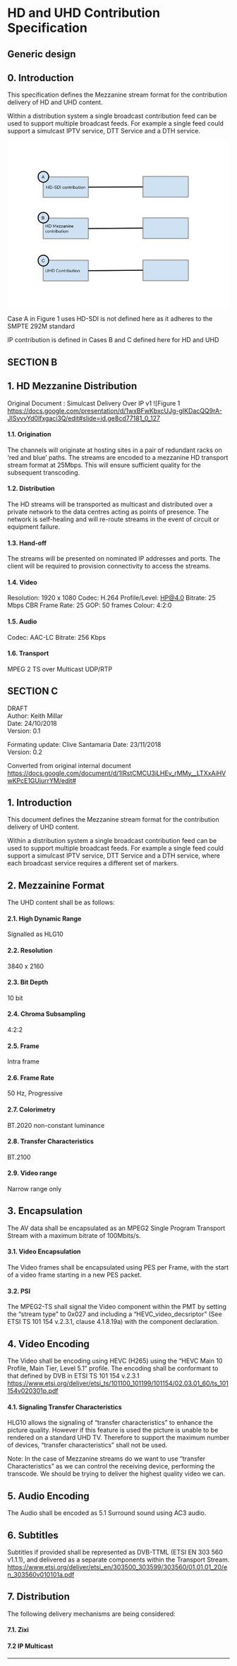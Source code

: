 # HD and UHD Contribution Specification

## Generic design


## 0. Introduction

This specification defines the Mezzanine stream format for the contribution delivery of 
HD and UHD content.

Within a distribution system a single broadcast contribution feed can be used to
support multiple broadcast feeds. For example a single feed could support a
simulcast IPTV service, DTT Service and a DTH service.

![Figure 1](https://github.com/clivesantamaria/contribution-hd-uhd/blob/master/B2B%20Distribution.png)

Case A in Figure 1 uses HD-SDI is not defined here as it adheres to the SMPTE 292M standard

IP contribution is defined in Cases B and C defined here for HD and UHD




## SECTION B 

## 1. HD Mezzanine Distribution

Original Document : Simulcast Delivery Over IP v1
![Figure 1 https://docs.google.com/presentation/d/1wxBFwKbxcUJg-gIKDacQQ9rA-JISyvyYd0lfxgaci3Q/edit#slide=id.ge8cd77181_0_127


#### 1.1. Origination

The channels will originate at hosting sites in a pair of redundant racks on ‘red and blue’ paths. The streams are encoded 
to a mezzanine HD transport stream format at 25Mbps. This will ensure sufficient quality for the subsequent transcoding. 


#### 1.2. Distribution

The HD streams will be transported as multicast and distributed over a private network to the data centres acting as points of
presence. The network is self-healing and will re-route streams in the event of circuit or equipment failure.


#### 1.3. Hand-off

The streams will be presented on nominated IP addresses and ports. The client will be required to provision
connectivity to access the streams.


#### 1.4. Video

Resolution: 1920 x 1080
Codec: H.264
Profile/Level: HP@4.0
Bitrate: 25 Mbps CBR
Frame Rate: 25
GOP: 50 frames
Colour: 4:2:0 

#### 1.5.  Audio

Codec: AAC-LC
Bitrate: 256 Kbps

#### 1.6.  Transport

MPEG 2 TS over Multicast UDP/RTP




## SECTION C 

DRAFT  
Author: Keith Millar  
Date: 24/10/2018   
Version: 0.1  

Formating update: Clive Santamaria
Date: 23/11/2018   
Version: 0.2  

Converted from original internal document 
https://docs.google.com/document/d/1IRstCMCU3iLHEv_rMMy__LTXxAiHVwKPcE1GUjurrYM/edit#


## 1. Introduction
This document defines the Mezzanine stream format for the contribution delivery of 
UHD content.

Within a distribution system a single broadcast contribution feed can be used to
support multiple broadcast feeds. For example a single feed could support a
simulcast IPTV service, DTT Service and a DTH service, where each broadcast
service requires a different set of markers.


## 2. Mezzainine Format
The UHD content shall be as follows:

#### 2.1. High Dynamic Range

Signalled as HLG10

#### 2.2. Resolution

3840 x 2160

#### 2.3. Bit Depth

10 bit

#### 2.4. Chroma Subsampling

4:2:2

#### 2.5. Frame

Intra frame

#### 2.6. Frame Rate

50 Hz, Progressive

#### 2.7. Colorimetry

BT.2020 non-constant luminance

#### 2.8. Transfer Characteristics

BT.2100

#### 2.9. Video range

Narrow range only


## 3. Encapsulation

The AV data shall be encapsulated as an MPEG2 Single Program Transport Stream with a maximum bitrate of 100Mbits/s. 

#### 3.1. Video Encapsulation

The Video frames shall be encapsulated using PES per Frame, with the start of a video frame starting in a new PES packet. 

#### 3.2. PSI

The MPEG2-TS shall signal the Video component within the PMT by setting the “stream type” to  0x027 and including a
“HEVC_video_decsriptor” (See ETSI TS 101 154 v.2.3.1, clause 4.1.8.19a) with the component declaration.


## 4. Video Encoding

The Video shall be encoding using HEVC (H265) using the “HEVC Main 10 Profile, Main Tier, Level 5.1” profile. The encoding
shall be conformant to that defined by DVB in ETSI TS 101 154 v.2.3.1
https://www.etsi.org/deliver/etsi_ts/101100_101199/101154/02.03.01_60/ts_101154v020301p.pdf

#### 4.1. Signaling Transfer Characteristics

HLG10 allows the signaling of “transfer characteristics” to enhance the picture quality. However if this feature is used the
picture is unable to be rendered on a standard UHD TV. Therefore to support the maximum number of devices, “transfer
characteristics” shall not be used.

Note:  In the case of Mezzanine streams do we want to use “transfer Characteristics” as we can control the receiving device,
performing the transcode. We should be trying to deliver the highest quality video we can.


## 5. Audio Encoding

The Audio shall be encoded as 5.1 Surround sound using AC3 audio.


## 6. Subtitles

Subtitles if provided shall be represented as DVB-TTML (ETSI EN 303 560 v1.1.1), and delivered as a separate components
within the Transport Stream. 
https://www.etsi.org/deliver/etsi_en/303500_303599/303560/01.01.01_20/en_303560v010101a.pdf


## 7. Distribution

The following delivery mechanisms are being considered:

#### 7.1. Zixi
#### 7.2  IP Multicast


- - - - - - - - - - - - - - - - - - - - - - - - - - - - - - - - - - - - - - - - - - - - - - - - - - - - 


